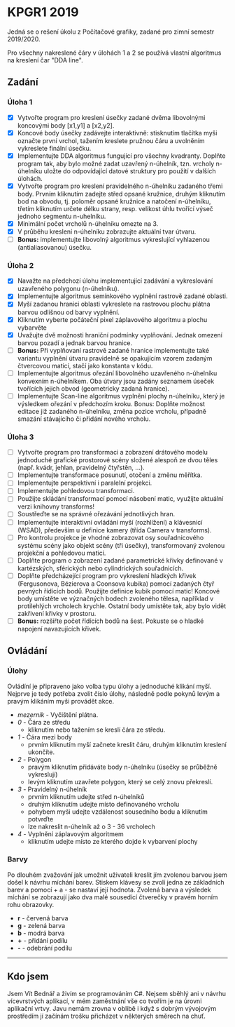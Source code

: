 # KPGR1 2019
Jedná se o rešení úkolu z Počítačové grafiky, zadané pro zimní semestr 2019/2020.

Pro všechny nakreslené čáry v úlohách 1 a 2 se používá vlastní algoritmus na kreslení čar "DDA line".
## Zadání
### Úloha 1
- [X] Vytvořte program pro kreslení úsečky zadané dvěma libovolnými koncovými body [x1,y1] a [x2,y2].
- [X] Koncové body úsečky zadávejte interaktivně: stisknutím tlačítka myši označte první vrchol, tažením kreslete pružnou čáru a uvolněním vykreslete finální úsečku.
- [X] Implementujte DDA algoritmus fungující pro všechny kvadranty.
Doplňte program tak, aby bylo možné zadat uzavřený n-úhelník, tzn. vrcholy n-úhelníku uložte do odpovídající datové struktury pro použití v dalších úlohách.
- [X] Vytvořte program pro kreslení pravidelného n-úhelníku zadaného třemi body. Prvním kliknutím zadejte střed opsané kružnice, druhým kliknutím bod na obvodu, tj. poloměr opsané kružnice a natočení n-úhelníku, třetím kliknutím určete délku strany, resp. velikost úhlu tvořící výseč jednoho segmentu n-uhelníku.
- [X] Minimální počet vrcholů n-úhelníku omezte na 3.
- [X] V průběhu kreslení n-úhelníku zobrazujte aktuální tvar útvaru.
- [ ] **Bonus:** implementujte libovolný algoritmus vykreslující vyhlazenou (antialiasovanou) úsečku.

### Úloha 2
- [X] Navažte na předchozí úlohu implementující zadávání a vykreslování uzavřeného polygonu (n-úhelníku).
- [X] Implementujte algoritmus semínkového vyplnění rastrově zadané oblasti.
- [X] Myší zadanou hranici oblasti vykreslete na rastrovou plochu plátna barvou odlišnou od barvy vyplnění.
- [X] Kliknutím vyberte počáteční pixel záplavového algoritmu a plochu vybarvěte
- [X] Uvažujte dvě možnosti hraniční podmínky vyplňování. Jednak omezení barvou pozadí a jednak barvou hranice.
- [ ] **Bonus:** Při vyplňovaní rastrově zadané hranice implementujte také variantu vyplnění útvaru pravidelně se opakujícím vzorem zadaným čtvercovou maticí, stačí jako konstanta v kódu.
- [ ] Implementujte algoritmus ořezání libovolného uzavřeného n-úhelníku konvexním n-úhelníkem. Oba útvary jsou zadány seznamem úseček tvořících jejich obvod (geometricky zadaná hranice).
- [ ] Implementujte Scan-line algoritmus vyplnění plochy n-úhelníku, který je výsledkem ořezání v předchozím kroku.
Bonus: Doplňte možnost editace již zadaného n-úhelníku, změna pozice vrcholu, případně smazání stávajícího či přidání nového vrcholu. 

### Úloha 3
- [ ] Vytvořte program pro transformaci a zobrazení drátového modelu jednoduché grafické prostorové scény složené alespoň ze dvou těles (např. kvádr, jehlan, pravidelný čtyřstěn, …).
- [ ] Implementujte transformace posunutí, otočení a změnu měřítka.
- [ ] Implementujte perspektivní i paralelní projekci.
- [ ] Implementujte pohledovou transformaci.
- [ ] Použijte skládání transformací pomocí násobení matic, využijte aktuální verzi knihovny transforms!
- [ ] Soustřeďte se na správné ořezávání jednotlivých hran.
- [ ] Implementujte interaktivní ovládání myší (rozhlížení) a klávesnicí (WSAD), především u definice kamery (třída Camera v transforms).
- [ ] Pro kontrolu projekce je vhodné zobrazovat osy souřadnicového systému scény jako objekt scény (tři úsečky), transformovaný zvolenou projekční a pohledovou maticí.
- [ ] Doplňte program o zobrazení zadané parametrické křivky definované v kartézských, sférických nebo cylindrických souřadnicích.
- [ ] Doplňte předcházející program pro vykreslení hladkých křivek (Fergusonova, Bézierova a Coonsova kubika) pomocí zadaných čtyř pevných řídících bodů. Použijte definice kubik pomocí matic! Koncové body umístěte ve význačných bodech zvoleného tělesa, například v protilehlých vrcholech krychle. Ostatní body umístěte tak, aby bylo vidět zakřivení křivky v prostoru.
- [ ] **Bonus:** rozšiřte počet řídících bodů na šest. Pokuste se o hladké napojení navazujících křivek. 

## Ovládání
### Úlohy
Ovládíní je připraveno jako volba typu úlohy a jednoduché klikání myší. Nejprve je tedy potřeba zvolit číslo úlohy, následně podle pokynů levým a pravým klikáním myši provádět akce.
- *mezerník* - Vyčištění plátna.
- *0* - Čára ze středu
  - kliknutím nebo tažením se kreslí čára ze středu.
- *1* - Čára mezi body
  - prvním kliknutím myší začnete kreslit čáru, druhým kliknutím kreslení ukončíte.
- *2* - Polygon
  - pravým kliknutím přidáváte body n-úhelníku (úsečky se průběžně vykreslují)
  - levým kliknutím uzavřete polygon, který se celý znovu překreslí.
- *3* - Pravidelný n-úhelník
  - prvním kliknutím udejte střed n-úhelníků
  - druhým kliknutím udejte místo definovaného vrcholu
  - pohybem myši udejte vzdálenost sousedního bodu a kliknutím potvrďte
  - lze nakreslit n-úhelník až o 3 - 36 vrcholech
- *4* - Vyplnění záplavovým algoritmem
  - kliknutím udejte místo ze kterého dojde k vybarvení plochy

### Barvy
Po dlouhém zvažování jak umožnit uživateli kreslit jím zvolenou barvou jsem došel k návrhu míchání barev. Stiskem klávesy se zvolí jedna ze základních barev a pomocí + a - se nastaví její hodnota. Zvolená barva a výsledek míchání se zobrazují jako dva malé sousedící čtverečky v pravém horním rohu obrazovky.
- **r** - červená barva
- **g** - zelená barva
- **b** - modrá barva
- **+** - přidání podílu
- **-** - odebrání podílu
***

## Kdo jsem
Jsem Vít Bednář a živím se programováním C#. Nejsem sběhlý ani v návrhu vícevrstvých aplikací, v mém zaměstnání vše co tvořím je na úrovni aplikační vrtvy. Javu nemám zrovna v oblibě i když s dobrým vývojovým prostředím jí začínám trošku přicházet v některých směrech na chuť.

